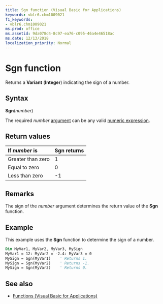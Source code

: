 ```yaml
---
title: Sgn function (Visual Basic for Applications)
keywords: vblr6.chm1009021
f1_keywords:
- vblr6.chm1009021
ms.prod: office
ms.assetid: 9da078d4-8c97-ea76-c095-46a4e46518ac
ms.date: 12/13/2018
localization_priority: Normal
---
```



# Sgn function

Returns a **Variant** (**Integer**) indicating the sign of a number.

## Syntax

**Sgn**(_number_)

The required _number_ [argument](../../Glossary/vbe-glossary.md#argument) can be any valid [numeric expression](../../Glossary/vbe-glossary.md#numeric-expression).

## Return values

|If _number_ is|Sgn returns|
|:-----|:-----|
|Greater than zero|1|
|Equal to zero|0|
|Less than zero|-1|

## Remarks

The sign of the _number_ argument determines the return value of the **Sgn** function.

## Example

This example uses the **Sgn** function to determine the sign of a number.

```vb
Dim MyVar1, MyVar2, MyVar3, MySign
MyVar1 = 12: MyVar2 = -2.4: MyVar3 = 0
MySign = Sgn(MyVar1)    ' Returns 1.
MySign = Sgn(MyVar2)    ' Returns -1.
MySign = Sgn(MyVar3)    ' Returns 0.
```

## See also

- [Functions (Visual Basic for Applications)](../functions-visual-basic-for-applications.md)
